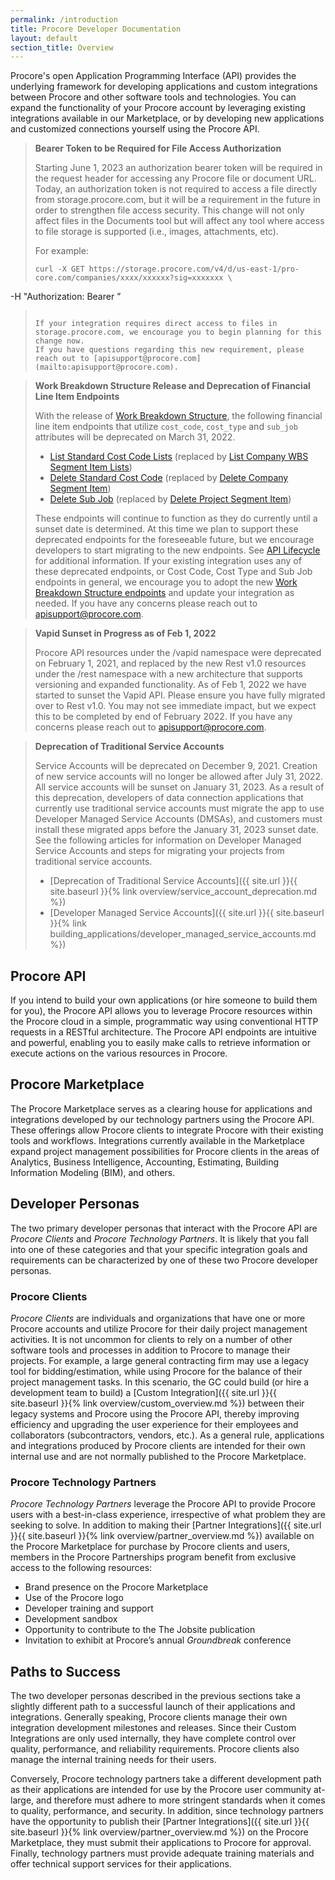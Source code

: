 ```yaml
---
permalink: /introduction
title: Procore Developer Documentation
layout: default
section_title: Overview
---
```


Procore's open Application Programming Interface (API) provides the underlying framework for developing applications and custom integrations between Procore and other software tools and technologies.
You can expand the functionality of your Procore account by leveraging existing integrations available in our Marketplace, or by developing new applications and customized connections yourself using the Procore API.

>**Bearer Token to be Required for File Access Authorization**
>
>Starting June 1, 2023 an authorization bearer token will be required in the request header for accessing any Procore file or document URL.
>Today, an authorization token is not required to access a file directly from storage.procore.com, but it will be a requirement in the future in order to strengthen file access security.
>This change will not only affect files in the Documents tool but will affect any tool where access to file storage is supported (i.e., images, attachments, etc).
>
>For example:
>```
>curl -X GET https://storage.procore.com/v4/d/us-east-1/pro-core.com/companies/xxxx/xxxxxx?sig=xxxxxxx \
   -H "Authorization: Bearer <access token>”
>```
>
>If your integration requires direct access to files in storage.procore.com, we encourage you to begin planning for this change now.
>If you have questions regarding this new requirement, please reach out to [apisupport@procore.com](mailto:apisupport@procore.com).

>**Work Breakdown Structure Release and Deprecation of Financial Line Item Endpoints**
>
> With the release of [Work Breakdown Structure](https://developers.procore.com/documentation/tutorial-wbs), the following financial line item endpoints that utilize `cost_code`, `cost_type` and `sub_job` attributes will be deprecated on March 31, 2022.
> 
> - [List Standard Cost Code Lists](https://developers.procore.com/reference/rest/v1/cost-codes?version=1.0#list-standard-cost-code-lists) (replaced by [List Company WBS Segment Item Lists](https://developers.procore.com/reference/rest/v1/segment-item-lists?version=1.0#list-company-wbs-segment-item-lists))
> - [Delete Standard Cost Code](https://developers.procore.com/reference/rest/v1/cost-codes?version=1.0#delete-standard-cost-code) (replaced by [Delete Company Segment Item](https://developers.procore.com/reference/rest/v1/segment-items?version=1.0#delete-company-segment-item))
> - [Delete Sub Job](https://developers.procore.com/reference/rest/v1/sub-jobs?version=1.0#delete-sub-job) (replaced by [Delete Project Segment Item](https://developers.procore.com/reference/rest/v1/segment-items?version=1.0#delete-project-segment-item))
>
> These endpoints will continue to function as they do currently until a sunset date is determined.
> At this time we plan to support these deprecated endpoints for the foreseeable future, but we encourage developers to start migrating to the new endpoints.
> See [API Lifecycle](https://developers.procore.com/documentation/rest-api-lifecycle) for additional information.
> If your existing integration uses any of these deprecated endpoints, or Cost Code, Cost Type and Sub Job endpoints in general, we encourage you to adopt the new [Work Breakdown Structure endpoints](https://developers.procore.com/reference/rest/v1/codes?version=1.0) and update your integration as needed.
> If you have any concerns please reach out to [apisupport@procore.com](mailto:apisupport@procore.com).

>**Vapid Sunset in Progress as of Feb 1, 2022**
>
> Procore API resources under the /vapid namespace were deprecated on February 1, 2021, and replaced by the new Rest v1.0 resources under the /rest namespace with a new architecture that supports versioning and expanded functionality.
> As of Feb 1, 2022 we have started to sunset the Vapid API.
> Please ensure you have fully migrated over to Rest v1.0.
> You may not see immediate impact, but we expect this to be completed by end of February 2022.
> If you have any concerns please reach out to [apisupport@procore.com](mailto:apisupport@procore.com).

>**Deprecation of Traditional Service Accounts**
>
> Service Accounts will be deprecated on December 9, 2021.
> Creation of new service accounts will no longer be allowed after July 31, 2022.
> All service accounts will be sunset on January 31, 2023.
> As a result of this deprecation, developers of data connection applications that currently use traditional service accounts must migrate the app to use Developer Managed Service Accounts (DMSAs), and customers must install these migrated apps before the January 31, 2023 sunset date.
> See the following articles for information on Developer Managed Service Accounts and steps for migrating your projects from traditional service accounts.
> - [Deprecation of Traditional Service Accounts]({{ site.url }}{{ site.baseurl }}{% link overview/service_account_deprecation.md %})
> - [Developer Managed Service Accounts]({{ site.url }}{{ site.baseurl }}{% link building_applications/developer_managed_service_accounts.md %})

## Procore API

If you intend to build your own applications (or hire someone to build them for you), the Procore API allows you to leverage Procore resources within the Procore cloud in a simple, programmatic way using conventional HTTP requests in a RESTful architecture.
The Procore API endpoints are intuitive and powerful, enabling you to easily make calls to retrieve information or execute actions on the various resources in Procore.

## Procore Marketplace

The Procore Marketplace serves as a clearing house for applications and integrations developed by our technology partners using the Procore API.
These offerings allow Procore clients to integrate Procore with their existing tools and workflows.
Integrations currently available in the Marketplace expand project management possibilities for Procore clients in the areas of Analytics, Business Intelligence, Accounting, Estimating, Building Information Modeling (BIM), and others.

## Developer Personas

The two primary developer personas that interact with the Procore API are _Procore Clients_ and _Procore Technology Partners_.
It is likely that you fall into one of these categories and that your specific integration goals and requirements can be characterized by one of these two Procore developer personas.

### Procore Clients

_Procore Clients_ are individuals and organizations that have one or more Procore accounts and utilize Procore for their daily project management activities.
It is not uncommon for clients to rely on a number of other software tools and processes in addition to Procore to manage their projects.
For example, a large general contracting firm may use a legacy tool for bidding/estimation, while using Procore for the balance of their project management tasks.
In this scenario, the GC could build (or hire a development team to build) a [Custom Integration]({{ site.url }}{{ site.baseurl }}{% link overview/custom_overview.md %}) between their legacy systems and Procore using the Procore API, thereby improving efficiency and upgrading the user experience for their employees and collaborators (subcontractors, vendors, etc.).
As a general rule, applications and integrations produced by Procore clients are intended for their own internal use and are not normally published to the Procore Marketplace.

### Procore Technology Partners

_Procore Technology Partners_ leverage the Procore API to provide Procore users with a best-in-class experience, irrespective of what problem they are seeking to solve.
In addition to making their [Partner Integrations]({{ site.url }}{{ site.baseurl }}{% link overview/partner_overview.md %}) available on the Procore Marketplace for purchase by Procore clients and users, members in the Procore Partnerships program benefit from exclusive access to the following resources:

- Brand presence on the Procore Marketplace
- Use of the Procore logo
- Developer training and support
- Development sandbox
- Opportunity to contribute to the The Jobsite publication
- Invitation to exhibit at Procore’s annual _Groundbreak_ conference

## Paths to Success

The two developer personas described in the previous sections take a slightly different path to a successful launch of their applications and integrations.
Generally speaking, Procore clients manage their own integration development milestones and releases.
Since their Custom Integrations are only used internally, they have complete control over quality, performance, and reliability requirements.
Procore clients also manage the internal training needs for their users.

Conversely, Procore technology partners take a different development path as their applications are intended for use by the Procore user community at-large, and therefore must adhere to more stringent standards when it comes to quality, performance, and security.
In addition, since technology partners have the opportunity to publish their [Partner Integrations]({{ site.url }}{{ site.baseurl }}{% link overview/partner_overview.md %}) on the Procore Marketplace, they must submit their applications to Procore for approval.
Finally, technology partners must provide adequate training materials and offer technical support services for their applications.
